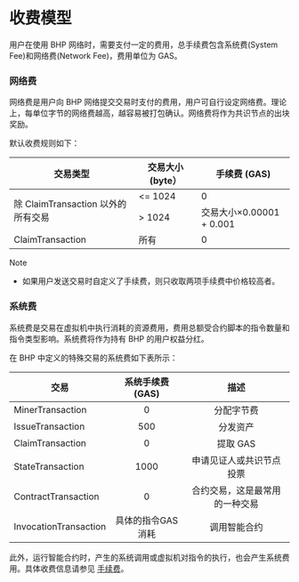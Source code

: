 # 收费模型

用户在使用 BHP 网络时，需要支付一定的费用，总手续费包含系统费(System Fee)和网络费(Network Fee)，费用单位为 GAS。

### 网络费

网络费是用户向 BHP 网络提交交易时支付的费用，用户可自行设定网络费。理论上，每单位字节的网络费越高，越容易被打包确认。网络费将作为共识节点的出块奖励。

默认收费规则如下：

<table class='table table-hover'>
    <thead>
        <tr>
            <th>交易类型</th>
            <th>交易大小 (byte）</th>
            <th>手续费 (GAS)</th>
        </tr>
    </thead>
    <tbody>
        <tr>
            <td rowspan="2">除 ClaimTransaction 以外的所有交易</td>
            <td>&lt;= 1024</td>
            <td>0</td>
        </tr>
        <tr>
            <td>&gt; 1024</td>
            <td>交易大小&times;0.00001 + 0.001<br></td>
        </tr>
        <tr>
            <td rowspan="3">ClaimTransaction</td>
            <td>所有</td>
            <td>0</td>
        </tr>
    </tbody>
</table>


> [!Note]
>
> - 如果用户发送交易时自定义了手续费，则只收取两项手续费中价格较高者。

### 系统费
系统费是交易在虚拟机中执行消耗的资源费用，费用总额受合约脚本的指令数量和指令类型影响。系统费将作为持有 BHP 的用户权益分红。

在 BHP 中定义的特殊交易的系统费如下表所示： 

| 交易 | 系统手续费 (GAS) | 描述 |
| --------   | :-----:   | :----: |
| MinerTransaction | 0 | 分配字节费  |
| IssueTransaction | 500 | 分发资产   |
| ClaimTransaction | 0 | 提取 GAS |
| StateTransaction | 1000 | 申请见证人或共识节点投票   |
| ContractTransaction | 0 | 合约交易，这是最常用的一种交易   |
| InvocationTransaction | 具体的指令GAS消耗 | 调用智能合约   |

此外，运行智能合约时，产生的系统调用或虚拟机对指令的执行，也会产生系统费用。具体收费信息请参见 [手续费](../../smartcontract/fees.md)。

